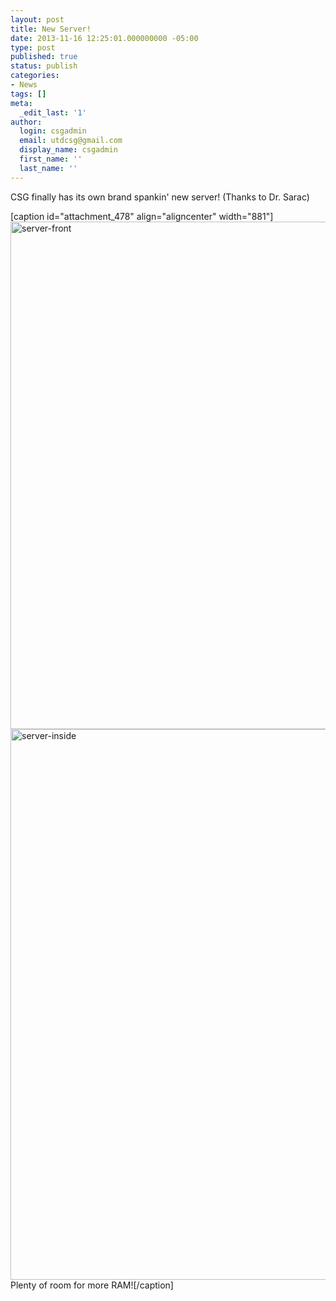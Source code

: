 ```yaml
---
layout: post
title: New Server!
date: 2013-11-16 12:25:01.000000000 -05:00
type: post
published: true
status: publish
categories:
- News
tags: []
meta:
  _edit_last: '1'
author:
  login: csgadmin
  email: utdcsg@gmail.com
  display_name: csgadmin
  first_name: ''
  last_name: ''
---
```


CSG finally has its own brand spankin' new server! (Thanks to Dr. Sarac)

\[caption id="attachment\_478" align="aligncenter" width="881"\][<img src="{{ site.baseurl }}/assets/server-front.jpg" alt="server-front" class="wp-image-479" width="881" height="812" />](https://csg.utdallas.edu/wp-content/uploads/2013/11/server-front.jpg) [<img src="{{ site.baseurl }}/assets/server-inside.jpg" alt="server-inside" class="wp-image-478" width="1175" height="881" />](https://csg.utdallas.edu/wp-content/uploads/2013/11/server-inside.jpg) Plenty of room for more RAM!\[/caption\]


